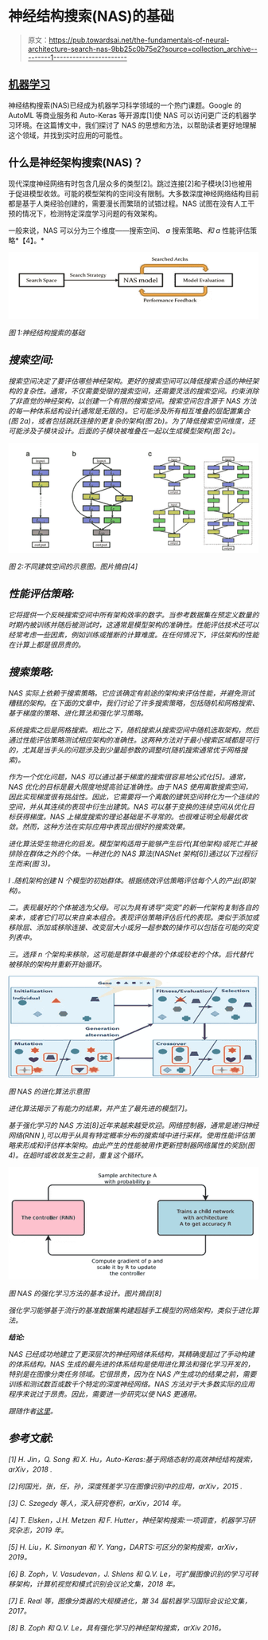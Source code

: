 # 神经结构搜索(NAS)的基础

> 原文：<https://pub.towardsai.net/the-fundamentals-of-neural-architecture-search-nas-9bb25c0b75e2?source=collection_archive---------1----------------------->

## [机器学习](https://towardsai.net/p/category/machine-learning)

神经结构搜索(NAS)已经成为机器学习科学领域的一个热门课题。Google 的 AutoML 等商业服务和 Auto-Keras 等开源库[1]使 NAS 可以访问更广泛的机器学习环境。在这篇博文中，我们探讨了 NAS 的思想和方法，以帮助读者更好地理解这个领域，并找到实时应用的可能性。

## **什么是神经架构搜索(NAS)？**

现代深度神经网络有时包含几层众多的类型[2]。跳过连接[2]和子模块[3]也被用于促进模型收敛。可能的模型架构的空间没有限制。大多数深度神经网络结构目前都是基于人类经验创建的，需要漫长而繁琐的试错过程。NAS 试图在没有人工干预的情况下，检测特定深度学习问题的有效架构。

一般来说，NAS 可以分为三个维度——搜索空间、 *a* 搜索策略、*和* *a* 性能评估策略*【4】。*

*![](img/621cb08db2a01e3215db98be75c600e2.png)*

*图 1:神经结构搜索的基础*

## ***搜索空间:***

*搜索空间决定了要评估哪些神经架构。更好的搜索空间可以降低搜索合适的神经架构的复杂性。通常，不仅需要受限的搜索空间，还需要灵活的搜索空间。约束消除了非直觉的神经架构，以创建一个有限的搜索空间。搜索空间包含源于 NAS 方法的每一种体系结构设计(通常是无限的)。它可能涉及所有相互堆叠的层配置集合(图 2a)，或者包括跳跃连接的更复杂的架构(图 2b)。为了降低搜索空间维度，还可能涉及子模块设计。后面的子模块被堆叠在一起以生成模型架构(图 2c)。*

*![](img/5014d08929fce40f8596cd03742f877e.png)*

*图 2:不同建筑空间的示意图。图片摘自[4]*

## ***性能评估策略:***

*它将提供一个反映搜索空间中所有架构效率的数字。当参考数据集在预定义数量的时期内被训练并随后被测试时，这通常是模型架构的准确性。性能评估技术还可以经常考虑一些因素，例如训练或推断的计算难度。在任何情况下，评估架构的性能在计算上都是很昂贵的。*

## ***搜索策略:***

*NAS 实际上依赖于搜索策略。它应该确定有前途的架构来评估性能，并避免测试糟糕的架构。在下面的文章中，我们讨论了许多搜索策略，包括随机和网格搜索、基于梯度的策略、进化算法和强化学习策略。*

*系统搜索之后是网格搜索。相比之下，随机搜索从搜索空间中随机选取架构，然后通过性能评估策略测试相应架构的准确性。这两种方法对于最小搜索区域都是可行的，尤其是当手头的问题涉及到少量超参数的调整时(随机搜索通常优于网格搜索)。*

*作为一个优化问题，NAS 可以通过基于梯度的搜索很容易地公式化[5]。通常，NAS 优化的目标是最大限度地提高验证准确性。由于 NAS 使用离散搜索空间，因此实现梯度很有挑战性。因此，它需要将一个离散的建筑空间转化为一个连续的空间，并从其连续的表现中衍生出建筑。NAS 可以基于变换的连续空间从优化目标获得梯度。NAS 上梯度搜索的理论基础是不寻常的。也很难证明全局最优收敛。然而，这种方法在实际应用中表现出很好的搜索效果。*

*进化算法受生物进化的启发。模型架构适用于能够产生后代(其他架构)或死亡并被排除在群体之外的个体。一种进化的 NAS 算法(NASNet 架构[6])通过以下过程衍生而来(图 3)。*

*I .随机架构创建 N 个模型的初始群体。根据绩效评估策略评估每个人的产出(即架构)。*

*二。表现最好的个体被选为父母。可以为具有诱导“突变”的新一代架构复制各自的亲本，或者它们可以来自亲本组合。表现评估策略评估后代的表现。类似于添加或移除层、添加或移除连接、改变层大小或另一超参数的操作可以包括在可能的突变列表中。*

*三。选择 n 个架构来移除，这可能是群体中最差的个体或较老的个体。后代替代被移除的架构并重新开始循环。*

*![](img/4d55ef33d70f41f15528d12979bf07ab.png)*

*图 NAS 的进化算法示意图*

*进化算法揭示了有能力的结果，并产生了最先进的模型[7]。*

*基于强化学习的 NAS 方法[8]近年来越来越受欢迎。网络控制器，通常是递归神经网络(RNN ),可以用于从具有特定概率分布的搜索域中进行采样。使用性能评估策略来形成和评估样本架构。由此产生的性能被用作更新控制器网络属性的奖励(图 4)。在超时或收敛发生之前，重复这个循环。*

*![](img/99374bc64710895ce899a9045d0a1c22.png)*

*图 NAS 的强化学习方法的基本设计。图片摘自[8]*

*强化学习能够基于流行的基准数据集构建超越手工模型的网络架构，类似于进化算法。*

***结论:***

*NAS 已经成功地建立了更深层次的神经网络体系结构，其精确度超过了手动构建的体系结构。NAS 生成的最先进的体系结构是使用进化算法和强化学习开发的，特别是在图像分类任务领域。它很昂贵，因为在 NAS 产生成功的结果之前，需要训练和测试数百或数千个特定的深度神经网络。NAS 方法对于大多数实际的应用程序来说过于昂贵。因此，需要进一步研究以使 NAS 更通用。*

*跟随作者[这里](https://www.linkedin.com/in/arjun-ghosh-2005321a5)。*

## ***参考文献:***

*[1] H. Jin，Q. Song 和 X. Hu，Auto-Keras:基于网络态射的高效神经结构搜索，arXiv，2018 .*

*[2]何国光，张，任，孙，深度残差学习在图像识别中的应用，arXiv，2015 .*

*[3] C. Szegedy 等人，深入研究卷积，arXiv，2014 年。*

*[4] T. Elsken，J.H. Metzen 和 F. Hutter，神经架构搜索:一项调查，机器学习研究杂志，2019 年。*

*[5] H. Liu，K. Simonyan 和 Y. Yang，DARTS:可区分的架构搜索，arXiv，2019。*

*[6] B. Zoph，V. Vasudevan，J. Shlens 和 Q.V. Le，可扩展图像识别的学习可转移架构，计算机视觉和模式识别会议论文集，2018 年。*

*[7] E. Real 等，图像分类器的大规模进化，第 34 届机器学习国际会议论文集，2017。*

*[8] B. Zoph 和 Q.V. Le，具有强化学习的神经架构搜索，arXiv 2016。*
